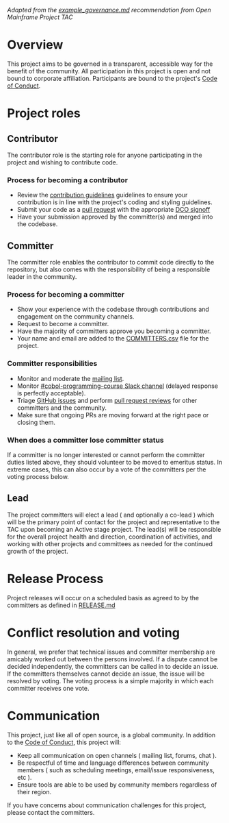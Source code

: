 *Adapted from the [example_governance.md](https://github.com/openmainframeproject/tac/blob/master/process/example_governance.md) recommendation from Open Mainframe Project TAC*

# Overview

This project aims to be governed in a transparent, accessible way for the benefit of the community. All participation in this project is open and not bound to corporate affiliation. Participants are bound to the project's [Code of Conduct](CODE_OF_CONDUCT.md).

# Project roles

## Contributor

The contributor role is the starting role for anyone participating in the project and wishing to contribute code.

### Process for becoming a contributor

* Review the [contribution guidelines](CONTRIBUTING.md) guidelines to ensure your contribution is in line with the project's coding and styling guidelines.
* Submit your code as a [pull request](https://github.com/openmainframeproject/cobol-programming-course/pulls) with the appropriate [DCO signoff](https://github.com/openmainframeproject/tac/blob/master/process/contribution_guidelines.md#developer-certificate-of-origin)
* Have your submission approved by the committer(s) and merged into the codebase.

## Committer

The committer role enables the contributor to commit code directly to the repository, but also comes with the responsibility of being a responsible leader in the community.

### Process for becoming a committer

* Show your experience with the codebase through contributions and engagement on the community channels.
* Request to become a committer.
* Have the majority of committers approve you becoming a committer.
* Your name and email are added to the [COMMITTERS.csv](COMMITTERS.csv) file for the project.

### Committer responsibilities

* Monitor and moderate the [mailing list](https://lists.openmainframeproject.org/g/cobol-course-discussion).
* Monitor [#cobol-programming-course Slack channel](https://slack.openmainframeproject.org) (delayed response is perfectly acceptable).
* Triage [GitHub issues](https://github.com/openmainframeproject/cobol-programming-course/issues) and perform [pull request reviews](https://github.com/openmainframeproject/cobol-programming-course/pulls) for other committers and the community.
* Make sure that ongoing PRs are moving forward at the right pace or closing them.

### When does a committer lose committer status

If a committer is no longer interested or cannot perform the committer duties listed above, they should volunteer to be moved to emeritus status. In extreme cases, this can also occur by a vote of the committers per the voting process below.

## Lead

The project committers will elect a lead ( and optionally a co-lead ) which will be the primary point of contact for the project and representative to the TAC upon becoming an Active stage project. The lead(s) will be responsible for the overall project health and direction, coordination of activities, and working with other projects and committees as needed for the continued growth of the project.

# Release Process

Project releases will occur on a scheduled basis as agreed to by the committers as defined in [RELEASE.md](RELEASE.md)

# Conflict resolution and voting

In general, we prefer that technical issues and committer membership are amicably worked out between the persons involved. If a dispute cannot be decided independently, the committers can be called in to decide an issue. If the committers themselves cannot decide an issue, the issue will be resolved by voting. The voting process is a simple majority in which each committer receives one vote.

# Communication

This project, just like all of open source, is a global community. In addition to the [Code of Conduct](CODE_OF_CONDUCT.md), this project will:

* Keep all communication on open channels ( mailing list, forums, chat ).
* Be respectful of time and language differences between community members ( such as scheduling meetings, email/issue responsiveness, etc ).
* Ensure tools are able to be used by community members regardless of their region.

If you have concerns about communication challenges for this project, please contact the committers.
